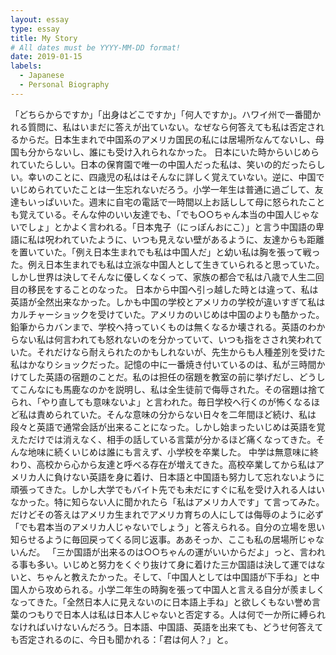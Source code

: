 ```yaml
---
layout: essay
type: essay
title: My Story
# All dates must be YYYY-MM-DD format!
date: 2019-01-15
labels:
  - Japanese
  - Personal Biography
---
```


「どちらからですか」「出身はどこですか」「何人ですか」。ハワイ州で一番聞かれる質問に、私はいまだに答えが出ていない。なぜなら何答えても私は否定されるからだ。日本生まれで中国系のアメリカ国民の私には居場所なんてないし、母国も分からないし、誰にも受け入れられなかった。
	日本にいた時からいじめられていたらしい。日本の保育園で唯一の中国人だった私は、笑いの的だったらしい。幸いのことに、四歳児の私ははそんなに詳しく覚えていない。逆に、中国でいじめられていたことは一生忘れないだろう。小学一年生は普通に過ごして、友達もいっぱいいた。週末に自宅の電話で一時間以上お話しして母に怒られたことも覚えている。そんな仲のいい友達でも、「でも○○ちゃん本当の中国人じゃないでしょ」とかよく言われる。「日本鬼子（にっぽんおにこ）」と言う中国語の卑語に私は呪われていたように、いつも見えない壁があるように、友達からも距離を置いていた。「例え日本生まれでも私は中国人だ」と幼い私は胸を張って戦った。例え日本生まれでも私は立派な中国人として生きていられると思っていた。しかし世界は決してそんなに優しくなくって、家族の都合で私は八歳で人生二回目の移民をすることのなった。
日本から中国へ引っ越した時とは違って、私は英語が全然出来なかった。しかも中国の学校とアメリカの学校が違いすぎて私はカルチャーショックを受けていた。アメリカのいじめは中国のよりも酷かった。鉛筆からカバンまで、学校へ持っていくものは無くなるか壊される。英語のわからない私は何言われても怒れないのを分かっていて、いつも指をさされ笑われていた。それだけなら耐えられたのかもしれないが、先生からも人種差別を受けた私はかなりショックだった。記憶の中に一番焼き付いているのは、私が三時間かけてした英語の宿題のことだ。私のは担任の宿題を教室の前に挙げだし、どうしてこんなにも馬鹿なのかを説明し、私は全生徒前で侮辱された。その宿題は捨てられ、「やり直しても意味ないよ」と言われた。毎日学校へ行くのが怖くなるほど私は責められていた。そんな意味の分からない日々を二年間ほど続け、私は段々と英語で通常会話が出来ることになった。しかし始まったいじめは英語を覚えただけでは消えなく、相手の話している言葉が分かるほど痛くなってきた。そんな地味に続くいじめは誰にも言えず、小学校を卒業した。
中学は無意味に終わり、高校から心から友達と呼べる存在が増えてきた。高校卒業してから私はアメリカ人に負けない英語を身に着け、日本語と中国語も努力して忘れないように頑張ってきた。しかし大学でもバイト先でも未だにすぐに私を受け入れる人はいなかった。特に知らない人に聞かれたら「私はアメリカ人です」て言ってみた。だけどその答えはアメリカ生まれでアメリカ育ちの人にしては侮辱のように必ず「でも君本当のアメリカ人じゃないでしょう」と答えられる。自分の立場を思い知らせるように毎回戻ってくる同じ返事。ああそっか、ここも私の居場所じゃないんだ。
「三か国語が出来るのは○○ちゃんの運がいいからだよ」っと、言われる事も多い。いじめと努力をくぐり抜けて身に着けた三か国語は決して運ではないと、ちゃんと教えたかった。そして、「中国人としては中国語が下手ね」と中国人から攻められる。小学二年生の時胸を張って中国人と言える自分が羨ましくなってきた。「全然日本人に見えないのに日本語上手ね」と欲しくもない誉め言葉のつもりで日本人は私は日本人じゃないと否定する。人は何で一か所に縛られなければいけないんだろう。日本語、中国語、英語を出来ても、どうせ何答えても否定されるのに、今日も聞かれる：「君は何人？」と。


